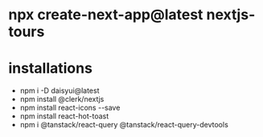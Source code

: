 # npx create-next-app@latest nextjs-tours

# installations
- npm i -D daisyui@latest
- npm install @clerk/nextjs
- npm install react-icons --save
- npm install react-hot-toast
- npm i @tanstack/react-query @tanstack/react-query-devtools